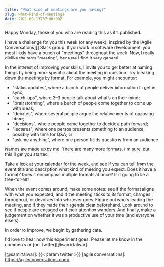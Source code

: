 ```yaml
---
title: "What kind of meetings are you having?"
slug: what-kind-of-meetings
date: 2021-09-13T07:00:00Z
---
```


Happy Monday, those of you who are reading this as it's published.

I have a challenge for you this week (or any week), inspired by the [Agile Conversations][] Slack group. If you work in software development, you most likely have a bunch of "meetings" throughout the week. Now, I really dislike the term "meeting", because I find it very general.

In the interest of improving your skills, I invite you to get better at naming things by being more specific about the meeting in question. Try breaking down the meetings by format. For example, you might encounter:

- "status updates", where a bunch of people deliver information to get in sync;
- "catch-ups", where 2–3 people talk about what’s on their mind;
- "brainstorming", where a bunch of people come together to come up with ideas;
- "debates", where several people argue the relative merits of opposing ideas;
- "decisions", where people come together to decide a path forward;
- "lectures", where one person presents something to an audience, possibly with time for Q&amp;A; or
- "ask me anything", where one person fields questions from an audience.

Names are made up by me. There are many more formats, I'm sure, but this'll get you started.

Take a look at your calendar for the week, and see if you can tell from the event title and description what kind of meeting you expect. Does it have a format? Does it encompass multiple formats at once? Is it going to be a free-for-all?

When the event comes around, make some notes: see if the format aligns with what you expected, and if the meeting sticks to its format, changes throughout, or devolves into whatever goes. Figure out who's leading the meeting, and if they made their agenda clear beforehand. Look around to see if people are engaged or if their attention wanders. And finally, make a judgement on whether it was a productive use of your time (and everyone else's).

In order to improve, we begin by gathering data.

I'd love to hear how this experiment goes. Please let me know in the comments or [on Twitter][@samirtalwar].

[@samirtalwar]: {{< param twitter >}}
[agile conversations]: https://agileconversations.com/
